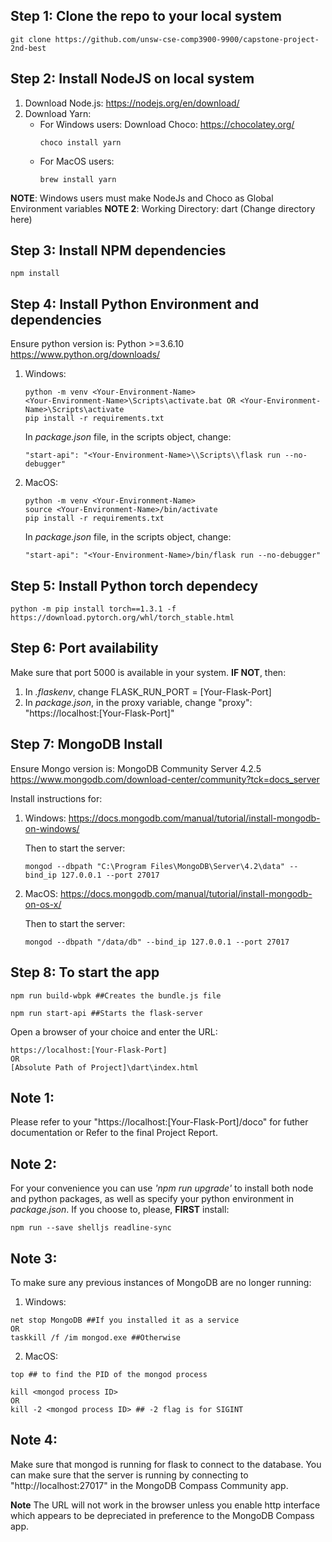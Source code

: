 ## Step 1: Clone the repo to your local system
```
git clone https://github.com/unsw-cse-comp3900-9900/capstone-project-2nd-best
```

## Step 2: Install NodeJS on local system

1. Download Node.js: https://nodejs.org/en/download/
2. Download Yarn:  
    - For Windows users: Download Choco: https://chocolatey.org/ 
        ```
        choco install yarn 
        ```
    - For MacOS users: 
        ```
        brew install yarn
        ```

**NOTE**: Windows users must make NodeJs and Choco as Global Environment variables
**NOTE 2**: Working Directory: dart (Change directory here)

## Step 3: Install NPM dependencies
```
npm install
```

## Step 4: Install Python Environment and dependencies
Ensure python version is: Python >=3.6.10 https://www.python.org/downloads/

1. Windows:
    ```
    python -m venv <Your-Environment-Name>
    <Your-Environment-Name>\Scripts\activate.bat OR <Your-Environment-Name>\Scripts\activate
    pip install -r requirements.txt
    ```

    In *package.json* file, in the scripts object, change:
    ```
    "start-api": "<Your-Environment-Name>\\Scripts\\flask run --no-debugger"
    ```
2. MacOS:
    ```
    python -m venv <Your-Environment-Name>
    source <Your-Environment-Name>/bin/activate
    pip install -r requirements.txt
    ```

    In *package.json* file, in the scripts object, change:
    ```
    "start-api": "<Your-Environment-Name>/bin/flask run --no-debugger"
    ```
## Step 5: Install Python torch dependecy
```
python -m pip install torch==1.3.1 -f https://download.pytorch.org/whl/torch_stable.html
```

## Step 6: Port availability
Make sure that port 5000 is available in your system.
**IF NOT**, then:
1. In *.flaskenv*, change FLASK_RUN_PORT = [Your-Flask-Port]
2. In *package.json*, in the proxy variable, change "proxy": "https://localhost:[Your-Flask-Port]" 

## Step 7: MongoDB Install
Ensure Mongo version is: MongoDB Community Server 4.2.5 https://www.mongodb.com/download-center/community?tck=docs_server

Install instructions for:
1. Windows: https://docs.mongodb.com/manual/tutorial/install-mongodb-on-windows/
   
   Then to start the server:
    ```
    mongod --dbpath "C:\Program Files\MongoDB\Server\4.2\data" --bind_ip 127.0.0.1 --port 27017
    ```

2. MacOS: https://docs.mongodb.com/manual/tutorial/install-mongodb-on-os-x/

    Then to start the server:
    ```
    mongod --dbpath "/data/db" --bind_ip 127.0.0.1 --port 27017
    ```

## Step 8: To start the app
```
npm run build-wbpk ##Creates the bundle.js file
```

```
npm run start-api ##Starts the flask-server
```

Open a browser of your choice and enter the URL:
```
https://localhost:[Your-Flask-Port] 
OR
[Absolute Path of Project]\dart\index.html
```

## Note 1:
Please refer to your "https://localhost:[Your-Flask-Port]/doco" for futher documentation or Refer to the final Project Report.

## Note 2:
For your convenience you can use *'npm run upgrade'* to install both node and python packages, as well as specify your python environment in *package.json*. If you choose to, please, **FIRST** install:

    npm run --save shelljs readline-sync

## Note 3:
To make sure any previous instances of MongoDB are no longer running:
1. Windows:
```
net stop MongoDB ##If you installed it as a service 
OR
taskkill /f /im mongod.exe ##Otherwise
```

2. MacOS:
```
top ## to find the PID of the mongod process

kill <mongod process ID> 
OR
kill -2 <mongod process ID> ## -2 flag is for SIGINT
```

## Note 4:
Make sure that mongod is running for flask to connect to the database. You can make sure that the server is running by connecting to "http://localhost:27017" in the MongoDB Compass Community app.

**Note** The URL will not work in the browser unless you enable http interface which appears to be depreciated in preference to the MongoDB Compass app.